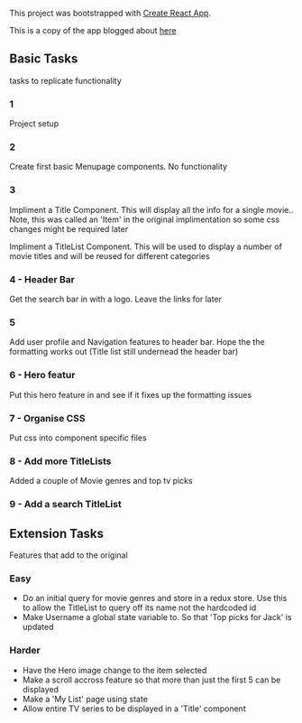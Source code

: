 This project was bootstrapped with [Create React App](https://github.com/facebookincubator/create-react-app).

This is a copy of the app blogged about [here](https://react.rocks/example/Movies_landing_page)

## Basic Tasks
tasks to replicate functionality

### 1
Project setup

### 2
Create first basic Menupage components. No functionality

### 3
Impliment a Title Component.  This will display all the info for a single movie..  Note, this was called an 'Item' in the original implimentation so some css changes might be required later

Impliment a TitleList Component.  This will be used to display a number of movie titles and will be reused for different categories

### 4 - Header Bar
Get the search bar in with a logo.  Leave the links for later

### 5
Add user profile and Navigation features to header bar.  Hope the the formatting works out (Title list still undernead the header bar)

### 6 - Hero featur
  Put this hero feature in and see if it fixes up the formatting issues

### 7 - Organise CSS
  Put css into component specific files

### 8 - Add more TitleLists
Added a couple of Movie genres and top tv picks

### 9 - Add a search TitleList

## Extension Tasks
  Features that add to the original

  ### Easy
  - Do an initial query for movie genres and store in a redux store.  Use this to allow the TitleList to query off its name not the hardcoded id
  - Make Username a global state variable to. So that 'Top picks for Jack' is updated

### Harder
  - Have the Hero image change to the item selected
  - Make a scroll accross feature so that more than just the first 5 can be displayed
  - Make a 'My List' page using state
  - Allow entire TV series to be displayed in a 'Title' component
